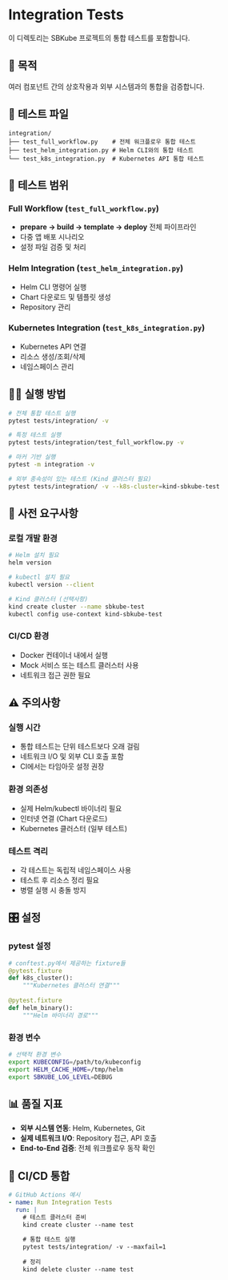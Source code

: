 # Integration Tests

이 디렉토리는 SBKube 프로젝트의 통합 테스트를 포함합니다.

## 🎯 목적

여러 컴포넌트 간의 상호작용과 외부 시스템과의 통합을 검증합니다.

## 📁 테스트 파일

```
integration/
├── test_full_workflow.py    # 전체 워크플로우 통합 테스트
├── test_helm_integration.py # Helm CLI와의 통합 테스트  
└── test_k8s_integration.py  # Kubernetes API 통합 테스트
```

## 🧪 테스트 범위

### Full Workflow (`test_full_workflow.py`)
- **prepare → build → template → deploy** 전체 파이프라인
- 다중 앱 배포 시나리오
- 설정 파일 검증 및 처리

### Helm Integration (`test_helm_integration.py`)
- Helm CLI 명령어 실행
- Chart 다운로드 및 템플릿 생성
- Repository 관리

### Kubernetes Integration (`test_k8s_integration.py`)
- Kubernetes API 연결
- 리소스 생성/조회/삭제
- 네임스페이스 관리

## 🏃‍♂️ 실행 방법

```bash
# 전체 통합 테스트 실행
pytest tests/integration/ -v

# 특정 테스트 실행
pytest tests/integration/test_full_workflow.py -v

# 마커 기반 실행
pytest -m integration -v

# 외부 종속성이 있는 테스트 (Kind 클러스터 필요)
pytest tests/integration/ -v --k8s-cluster=kind-sbkube-test
```

## 🔧 사전 요구사항

### 로컬 개발 환경
```bash
# Helm 설치 필요
helm version

# kubectl 설치 필요  
kubectl version --client

# Kind 클러스터 (선택사항)
kind create cluster --name sbkube-test
kubectl config use-context kind-sbkube-test
```

### CI/CD 환경
- Docker 컨테이너 내에서 실행
- Mock 서비스 또는 테스트 클러스터 사용
- 네트워크 접근 권한 필요

## ⚠️ 주의사항

### 실행 시간
- 통합 테스트는 단위 테스트보다 오래 걸림
- 네트워크 I/O 및 외부 CLI 호출 포함
- CI에서는 타임아웃 설정 권장

### 환경 의존성
- 실제 Helm/kubectl 바이너리 필요
- 인터넷 연결 (Chart 다운로드)
- Kubernetes 클러스터 (일부 테스트)

### 테스트 격리
- 각 테스트는 독립적 네임스페이스 사용
- 테스트 후 리소스 정리 필요
- 병렬 실행 시 충돌 방지

## 🎛️ 설정

### pytest 설정
```python
# conftest.py에서 제공하는 fixture들
@pytest.fixture
def k8s_cluster():
    """Kubernetes 클러스터 연결"""
    
@pytest.fixture  
def helm_binary():
    """Helm 바이너리 경로"""
```

### 환경 변수
```bash
# 선택적 환경 변수
export KUBECONFIG=/path/to/kubeconfig
export HELM_CACHE_HOME=/tmp/helm
export SBKUBE_LOG_LEVEL=DEBUG
```

## 📊 품질 지표

- **외부 시스템 연동**: Helm, Kubernetes, Git
- **실제 네트워크 I/O**: Repository 접근, API 호출
- **End-to-End 검증**: 전체 워크플로우 동작 확인

## 🔄 CI/CD 통합

```yaml
# GitHub Actions 예시
- name: Run Integration Tests
  run: |
    # 테스트 클러스터 준비
    kind create cluster --name test
    
    # 통합 테스트 실행
    pytest tests/integration/ -v --maxfail=1
    
    # 정리
    kind delete cluster --name test
```